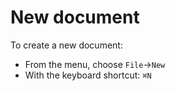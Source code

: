 
# New document

To create a new document:

- From the menu, choose `File`→`New`    
- With the keyboard shortcut: `⌘N` 